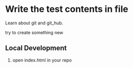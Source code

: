 # Write the test contents in file

Learn about git and git_hub.

try to create something new

## Local Development
1. open index.html in your repo


